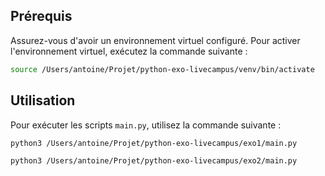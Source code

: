## Prérequis

Assurez-vous d'avoir un environnement virtuel configuré. Pour activer l'environnement virtuel, exécutez la commande suivante :

```bash
source /Users/antoine/Projet/python-exo-livecampus/venv/bin/activate
```

## Utilisation

Pour exécuter les scripts `main.py`, utilisez la commande suivante :

```bash
python3 /Users/antoine/Projet/python-exo-livecampus/exo1/main.py
```

```bash
python3 /Users/antoine/Projet/python-exo-livecampus/exo2/main.py
```
